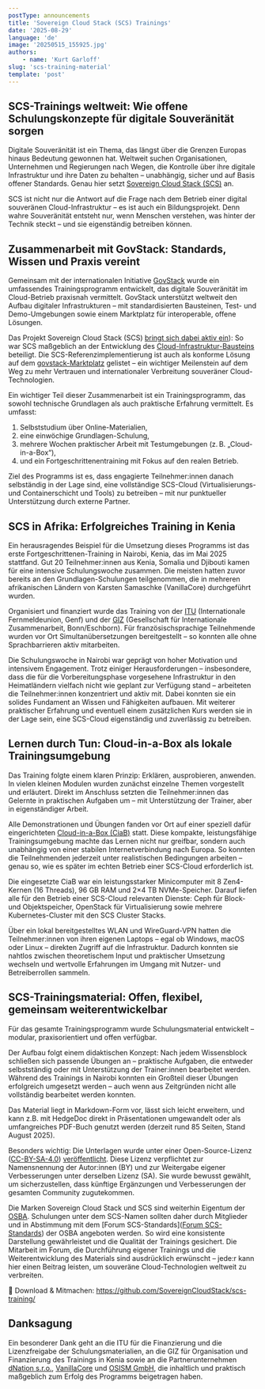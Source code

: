 ```yaml
---
postType: announcements
title: 'Sovereign Cloud Stack (SCS) Trainings'
date: '2025-08-29'
language: 'de'
image: '20250515_155925.jpg'
authors:
    - name: 'Kurt Garloff'
slug: 'scs-training-material'
template: 'post'
---
```


## SCS-Trainings weltweit: Wie offene Schulungskonzepte für digitale Souveränität sorgen

Digitale Souveränität ist ein Thema, das längst über die Grenzen Europas hinaus
Bedeutung gewonnen hat. Weltweit suchen Organisationen, Unternehmen und
Regierungen nach Wegen, die Kontrolle über ihre digitale Infrastruktur und ihre
Daten zu behalten – unabhängig, sicher und auf Basis offener Standards. Genau
hier setzt [Sovereign Cloud Stack (SCS)](https://sovereigncloudstack.org/) an.

SCS ist nicht nur die Antwort auf die Frage nach dem Betrieb einer digital
souveränen Cloud-Infrastruktur – es ist auch ein Bildungsprojekt. Denn wahre
Souveränität entsteht nur, wenn Menschen verstehen, was hinter der Technik
steckt – und sie eigenständig betreiben können.

## Zusammenarbeit mit GovStack: Standards, Wissen und Praxis vereint

Gemeinsam mit der internationalen Initiative
[GovStack](https://govstack.global/) wurde ein umfassendes Trainingsprogramm
entwickelt, das digitale Souveränität im Cloud-Betrieb praxisnah vermittelt.
GovStack unterstützt weltweit den Aufbau digitaler Infrastrukturen – mit
standardisierten Bausteinen, Test- und Demo-Umgebungen sowie einem Marktplatz
für interoperable, offene Lösungen.

Das Projekt Sovereign Cloud Stack (SCS) [bringt sich dabei aktiv
ein](https://scs.community/de/2024/12/04/GovStack/)): So war SCS maßgeblich an
der Entwicklung des
[Cloud-Infrastruktur-Bausteins](https://govstack.gitbook.io/bb-cloud-infrastructure)
beteiligt. Die SCS-Referenzimplementierung ist auch als konforme Lösung auf dem
[govstack-Marktplatz](https://govstack.gitbook.io/bb-cloud-infrastructure)
gelistet – ein wichtiger Meilenstein auf dem Weg zu mehr Vertrauen und
internationaler Verbreitung souveräner Cloud-Technologien.

Ein wichtiger Teil dieser Zusammenarbeit ist ein Trainingsprogramm, das sowohl
technische Grundlagen als auch praktische Erfahrung vermittelt. Es umfasst:

1. Selbststudium über Online-Materialien,
2. eine einwöchige Grundlagen-Schulung,
3. mehrere Wochen praktischer Arbeit mit Testumgebungen (z. B. „Cloud-in-a-Box“),
4. und ein Fortgeschrittenentraining mit Fokus auf den realen Betrieb.

Ziel des Programms ist es, dass engagierte Teilnehmer:innen danach selbständig
in der Lage sind, eine vollständige SCS-Cloud (Virtualisierungs- und
Containerschicht und Tools) zu betreiben – mit nur punktueller Unterstützung
durch externe Partner.

## SCS in Afrika: Erfolgreiches Training in Kenia

Ein herausragendes Beispiel für die Umsetzung dieses Programms ist das erste
Fortgeschrittenen-Training in Nairobi, Kenia, das im Mai 2025 stattfand. Gut 20
Teilnehmer:innen aus Kenia, Somalia und Djibouti kamen für eine intensive
Schulungswoche zusammen. Die meisten hatten zuvor bereits an den
Grundlagen-Schulungen teilgenommen, die in mehreren afrikanischen Ländern von
Karsten Samaschke (VanillaCore) durchgeführt wurden.

Organisiert und finanziert wurde das Training von der [ITU](https://itu.int/)
(Internationale Fernmeldeunion, Genf) und der [GIZ](https://giz.de/)
(Gesellschaft für Internationale Zusammenarbeit, Bonn/Eschborn). Für
französischsprachige Teilnehmende wurden vor Ort Simultanübersetzungen
bereitgestellt – so konnten alle ohne Sprachbarrieren aktiv mitarbeiten.

Die Schulungswoche in Nairobi war geprägt von hoher Motivation und intensivem
Engagement. Trotz einiger Herausforderungen – insbesondere, dass die für die
Vorbereitungsphase vorgesehene Infrastruktur in den Heimatländern vielfach
nicht wie geplant zur Verfügung stand – arbeiteten die Teilnehmer:innen
konzentriert und aktiv mit. Dabei konnten sie ein solides Fundament an Wissen
und Fähigkeiten aufbauen. Mit weiterer praktischer Erfahrung und eventuell
einem zusätzlichen Kurs werden sie in der Lage sein, eine SCS-Cloud
eigenständig und zuverlässig zu betreiben.

## Lernen durch Tun: Cloud-in-a-Box als lokale Trainingsumgebung

Das Training folgte einem klaren Prinzip: Erklären, ausprobieren, anwenden. In
vielen kleinen Modulen wurden zunächst einzelne Themen vorgestellt und
erläutert. Direkt im Anschluss setzten die Teilnehmer:innen das Gelernte in
praktischen Aufgaben um – mit Unterstützung der Trainer, aber in eigenständiger
Arbeit.

Alle Demonstrationen und Übungen fanden vor Ort auf einer speziell dafür
eingerichteten [Cloud-in-a-Box
(CiaB)](https://docs.scs.community/docs/iaas/deployment-examples/cloud-in-a-box/)
statt.  Diese kompakte, leistungsfähige Trainingsumgebung machte das Lernen
nicht nur greifbar, sondern auch unabhängig von einer stabilen
Internetverbindung nach Europa. So konnten die Teilnehmenden jederzeit unter
realistischen Bedingungen arbeiten – genau so, wie es später im echten Betrieb
einer SCS-Cloud erforderlich ist.

Die eingesetzte CiaB war ein leistungsstarker Minicomputer mit 8 Zen4-Kernen
(16 Threads), 96 GB RAM und 2×4 TB NVMe-Speicher. Darauf liefen alle für den
Betrieb einer SCS-Cloud relevanten Dienste: Ceph für Block- und Objektspeicher,
OpenStack für Virtualisierung sowie mehrere Kubernetes-Cluster mit den SCS
Cluster Stacks.

Über ein lokal bereitgestelltes WLAN und WireGuard-VPN hatten die
Teilnehmer:innen von ihren eigenen Laptops – egal ob Windows, macOS oder Linux
– direkten Zugriff auf die Infrastruktur. Dadurch konnten sie nahtlos zwischen
theoretischem Input und praktischer Umsetzung wechseln und wertvolle
Erfahrungen im Umgang mit Nutzer- und Betreiberrollen sammeln.

## SCS-Trainingsmaterial: Offen, flexibel, gemeinsam weiterentwickelbar

Für das gesamte Trainingsprogramm wurde Schulungsmaterial entwickelt – modular,
praxisorientiert und offen verfügbar.

Der Aufbau folgt einem didaktischen Konzept: Nach jedem Wissensblock schließen
sich passende Übungen an – praktische Aufgaben, die entweder selbstständig
oder mit Unterstützung der Trainer:innen bearbeitet werden. Während des
Trainings in Nairobi konnten ein Großteil dieser Übungen erfolgreich umgesetzt
werden – auch wenn aus Zeitgründen nicht alle vollständig bearbeitet werden
konnten.

Das Material liegt in Markdown-Form vor, lässt sich leicht erweitern, und kann
z.B. mit HedgeDoc direkt in Präsentationen umgewandelt oder als umfangreiches
PDF-Buch genutzt werden (derzeit rund 85 Seiten, Stand August 2025).

Besonders wichtig: Die Unterlagen wurde unter einer Open-Source-Lizenz
([CC-BY-SA-4.0](https://creativecommons.org/licenses/by-sa/4.0/deed.de))
[veröffentlicht](https://github.com/SovereignCloudStack/scs-training/).  Diese
Lizenz verpflichtet zur Namensnennung der Autor:innen (BY) und zur Weitergabe
eigener Verbesserungen unter derselben Lizenz (SA). Sie wurde bewusst gewählt,
um sicherzustellen, dass künftige Ergänzungen und Verbesserungen der gesamten
Community zugutekommen.

Die Marken Sovereign Cloud Stack und SCS sind weiterhin Eigentum der
[OSBA](https://osb-alliance.de/). Schulungen unter dem SCS-Namen sollten daher
durch Mitglieder und in Abstimmung mit dem [Forum SCS-Standards]([Forum
SCS-Standards](https://www.sovereigncloudstack.org/de/network/)) der OSBA
angeboten werden. So wird eine konsistente Darstellung gewährleistet und die
Qualität der Trainings gesichert.
Die Mitarbeit im Forum, die Durchführung eigener Trainings und die
Weiterentwicklung des Materials sind ausdrücklich erwünscht – jede:r kann hier
einen Beitrag leisten, um souveräne Cloud-Technologien weltweit zu verbreiten.

🔗 Download & Mitmachen: <https://github.com/SovereignCloudStack/scs-training/>

## Danksagung

Ein besonderer Dank geht an die ITU für die Finanzierung und die Lizenzfreigabe
der Schulungsmaterialien, an die GIZ für Organisation und Finanzierung des
Trainings in Kenia sowie an die Partnerunternehmen [dNation
s.r.o.](https://dnation.cloud/), [VanillaCore](https://vanillacore.de/) und
[OSISM GmbH](https://osism.tech/), die inhaltlich und praktisch maßgeblich zum
Erfolg des Programms beigetragen haben.
